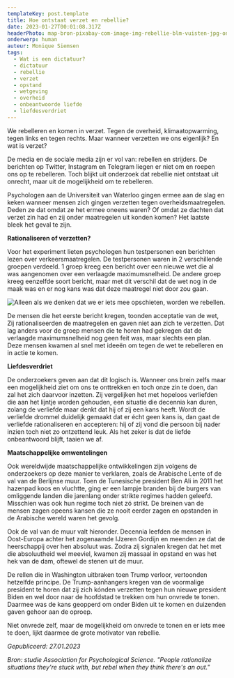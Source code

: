 ```yaml
---
templateKey: post.template
title: Hoe ontstaat verzet en rebellie?
date: 2023-01-27T00:01:08.317Z
headerPhoto: map-bron-pixabay-com-image-img-rebellie-blm-vuisten-jpg-onderschrift-we-komen-in-opstand-als-we-denken-dat-het-nut-heeft
onderwerp: human
auteur: Monique Siemsen
tags:
  - Wat is een dictatuur?
  - dictatuur
  - rebellie
  - verzet
  - opstand
  - wetgeving
  - overheid
  - onbeantwoorde liefde
  - liefdesverdriet
---
```

W﻿e rebelleren en komen in verzet. Tegen de overheid, klimaatopwarming, tegen links en tegen rechts. Maar wanneer verzetten we ons eigenlijk? En wat is verzet? 

De media en de sociale media zijn er vol van: rebellen en strijders. De berichten op Twitter, Instagram en Telegram liegen er niet om en roepen ons op te rebelleren. Toch blijkt uit onderzoek dat rebellie niet ontstaat uit onrecht, maar uit de mogelijkheid om te rebelleren.

Psychologen aan de Universiteit van Waterloo gingen ermee aan de slag en keken wanneer mensen zich gingen verzetten tegen overheidsmaatregelen. Deden ze dat omdat ze het ermee oneens waren? Of omdat ze dachten dat verzet zin had en zij onder maatregelen uit konden komen? Het laatste bleek het geval te zijn.

**Rationaliseren of verzetten?**

Voor het experiment lieten psychologen hun testpersonen een berichten lezen over verkeersmaatregelen. De testpersonen waren in 2 verschillende groepen verdeeld. 1 groep kreeg een bericht over een nieuwe wet die al was aangenomen over een verlaagde maximumsnelheid. De andere groep kreeg eenzelfde soort bericht, maar met dit verschil dat de wet nog in de maak was en er nog kans was dat deze maatregel niet door zou gaan.

![Alleen als we denken dat we er iets mee opschieten, worden we rebellen.](/img/rebellie-bus-hippie.jpg "Pixabay.com")

De mensen die het eerste bericht kregen, toonden acceptatie van de wet, Zij rationaliseerden de maatregelen en gaven niet aan zich te verzetten. Dat lag anders voor de groep mensen die te horen had gekregen dat de verlaagde maximumsnelheid nog geen feit was, maar slechts een plan. Deze mensen kwamen al snel met ideeën om tegen de wet te rebelleren en in actie te komen.

**Liefdesverdriet**

De onderzoekers geven aan dat dit logisch is. Wanneer ons brein zelfs maar een mogelijkheid ziet om ons te onttrekken en toch onze zin te doen, dan zal het zich daarvoor inzetten. Zij vergelijken het met hopeloos verliefden die aan het lijntje worden gehouden, een situatie die decennia kan duren, zolang de verliefde maar denkt dat hij of zij een kans heeft. Wordt de verliefde drommel duidelijk gemaakt dat er écht geen kans is, dan gaat de verliefde rationaliseren en accepteren: hij of zij vond die persoon bij nader inzien toch niet zo ontzettend leuk. Als het zeker is dat de liefde onbeantwoord blijft, taaien we af.

**Maatschappelijke omwentelingen**

Ook wereldwijde maatschappelijke ontwikkelingen zijn volgens de onderzoekers op deze manier te verklaren, zoals de Arabische Lente of de val van de Berlijnse muur. Toen de Tunesische president Ben Ali in 2011 het hazenpad koos en vluchtte, ging er een lampje branden bij de burgers van omliggende landen die jarenlang onder strikte regimes hadden geleefd. Misschien was ook hun regime toch niet zó strikt. De breinen van de mensen zagen opeens kansen die ze nooit eerder zagen en opstanden in de Arabische wereld waren het gevolg.

Ook de val van de muur valt hieronder. Decennia leefden de mensen in Oost-Europa achter het zogenaamde IJzeren Gordijn en meenden ze dat de heerschappij over hen absoluut was. Zodra zij signalen kregen dat het met die absoluutheid wel meeviel, kwamen zij massaal in opstand en was het hek van de dam, oftewel de stenen uit de muur. 

De rellen die in Washington uitbraken toen Trump verloor, vertoonden hetzelfde principe. De Trump-aanhangers kregen van de voormalige president te horen dat zij zich kónden verzetten tegen hun nieuwe president Biden en wel door naar de hoofdstad te trekken om hun onvrede te tonen. Daarmee was de kans geopperd om onder Biden uit te komen en duizenden gaven gehoor aan de oproep.

Niet onvrede zelf, maar de mogelijkheid om onvrede te tonen en er iets mee te doen, lijkt daarmee de grote motivator van rebellie.

*Gepubliceerd: 27.01.2023*

*Bron: studie Association for Psychological Science. "People rationalize situations they're stuck with, but rebel when they think there's an out."*